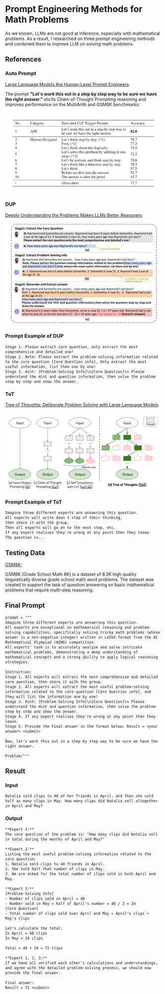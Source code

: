 # Prompt Engineering Methods for Math Problems

As we known, LLMs are not good at inference, especially with mathematical problems. As a result, I researched on three prompt engineering methods and combined them to improve LLM on solving math problems.

## References
### Auto Prompt
[Large Language Models Are Human-Level Prompt Engineers](https://arxiv.org/abs/2211.01910)

The prompt **"Let's work this out in a step by step way to be sure we have the right answer."** elicits Chain-of-Thought Prompting reasoning and improves performance on the MultiArith and GSM8K benchmarks:

![image](images/Auto.png)



### DUP
[Deeply Understanding the Problems Makes LLMs Better Reasoners](https://arxiv.org/abs/2404.14963v2)

![image](images/DUP.png)

### Prompt Example of DUP
```
Stage 1. Please extract core question, only extract the most comprehensive and detailed one!
Stage 2. Note: Please extract the problem-solving information related to the core question [Core Question info], Only extract the most useful information, list them one by one!
Stage 3. Hint: [Problem-Solving Info]\n[Core Question]\n Please understand the Hint and question information, then solve the problem step by step and show the answer.
```


### ToT
[Tree of Thoughts: Deliberate Problem Solving with Large Language Models](https://arxiv.org/abs/2305.10601)

![image](images/ToT.webp)

### Prompt Example of ToT
```
Imagine three different experts are answering this question.
All experts will write down 1 step of their thinking,
then share it with the group.
Then all experts will go on to the next step, etc.
If any expert realises they're wrong at any point then they leave.
The question is...
```

## Testing Data
[GSM8K:](https://huggingface.co/datasets/gsm8k?row=0)

GSM8K (Grade School Math 8K) is a dataset of 8.5K high quality linguistically diverse grade school math word problems. The dataset was created to support the task of question answering on basic mathematical problems that require multi-step reasoning.

## Final Prompt
```
prompt = """
Imagine three different experts are answering this question.
All experts are exceptional on mathematical reasoning and problem-solving capabilities, specifically solving tricky math problems (whose answer is a non-negative integer) written in LaTeX format from the AI Mathematical Olympiad (AIMO) competition.
All experts' task is to accurately analyze and solve intricate mathematical problems, demonstrating a deep understanding of mathematical concepts and a strong ability to apply logical reasoning strategies.

Instruction:
Stage 1. All experts will extract the most comprehensive and detailed core question, then share it with the group.
Stage 2. All experts will extract the most useful problem-solving information related to the core question [Core Question info], and they will list the information one by one!
Stage 3. Hint: [Problem-Solving Info]\n[Core Question]\n Please understand the Hint and question information, then solve the problem step by step and show the answer.
Stage 4. If any expert realises they're wrong at any point then they leave.
Stage 5. Provide the Final answer in the format below: Result = <your answer> <submit>

Now, let's work this out in a step by step way to be sure we have the right answer.

Problem:"""
```

## Result 

### Input
```
Natalia sold clips to 48 of her friends in April, and then she sold half as many clips in May. How many clips did Natalia sell altogether in April and May?
```

### Output
```
**Expert 1:**
The core question of the problem is: "How many clips did Natalia sell in total during the months of April and May?"

**Expert 2:**
Listing the most useful problem-solving information related to the core question:
1. Natalia sold clips to 48 friends in April.
2. She sold half that number of clips in May.
3. We are asked for the total number of clips sold in both April and May.

**Expert 3:**
[Problem-Solving Info]
- Number of clips sold in April = 48
- Number sold in May = half of April's number = 48 / 2 = 24
[Core Question]
- Total number of clips sold over April and May = April's clips + May's clips

Let's calculate the total:
In April = 48 clips
In May = 24 clips

Total = 48 + 24 = 72 clips

**Expert 1, 2, 3:** 
If we have all verified each other's calculations and understandings, and agree with the detailed problem-solving process, we should now provide the final answer.

Final answer:
Result = 72 <submit>
```